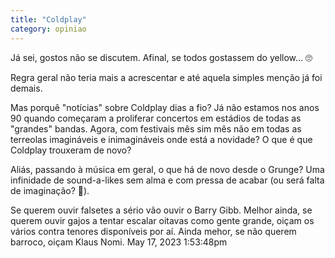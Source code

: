 ```yaml
---
title: "Coldplay"
category: opiniao
---
```


Já sei, gostos não se discutem. Afinal, se todos gostassem do yellow... 🙄

Regra geral não teria mais a acrescentar e até aquela simples menção já foi demais.

Mas porquê "notícias" sobre Coldplay dias a fio? Já não estamos nos anos 90 quando começaram a proliferar concertos em estádios de todas as "grandes" bandas. Agora, com festivais mês sim mês não em todas as terreolas imagináveis e inimagináveis onde está a novidade?
O que é que Coldplay trouxeram de novo?

Aliás, passando à música em geral, o que há de novo desde o Grunge?
Uma infinidade de sound-a-likes sem alma e com pressa de acabar (ou será falta de imaginação? 🤔).

Se querem ouvir falsetes a sério vão ouvir o Barry Gibb. Melhor ainda, se querem ouvir gajos a tentar escalar oitavas como gente grande, oiçam os vários contra tenores disponíveis por aí. Ainda mehor, se não querem barroco, oiçam Klaus Nomi.
May 17, 2023 1:53:48pm
